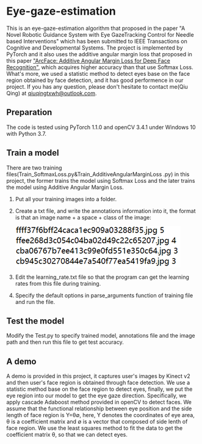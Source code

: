 # Eye-gaze-estimation
This is an eye-gaze-estimation algorithm that proposed in the paper "A Novel Robotic Guidance System with Eye GazeTracking Control for Needle based Interventions" which has been submitted to IEEE Transactions on Cognitive and Developmental Systems. The project is implemented by PyTorch and it also uses the additive angular margin loss that proposed in this paper ["ArcFace: Additive Angular Margin Loss for Deep Face Recognition"](https://arxiv.org/abs/1801.07698), which acquires higher accuracy than that use Softmax Loss. What's more, we used a statistic method to detect eyes base on the face region obtained by face detection, and it has good performence in our project. If you has any question, please don't hesitate to contact me(Qiu Qing) at qiuqingtxwh@outlook.com.

## Preparation
The code is tested using PyTorch 1.1.0 and openCV 3.4.1 under Windows 10 with Python 3.7.  

## Train a model
There are two training files(Train_SoftmaxLoss.py&Train_AdditiveAngularMarginLoss .py) in this project, the former trains the model using Softmax Loss and the later trains the model using Additive Angular Margin Loss.
1. Put all your training images into a folder.
2. Create a txt file, and write the annotations information into it, the format is that an image name + a space + class of the image:

     ![](annotation.png)
      
3. Edit the learning_rate.txt file so that the program can get the learning rates from this file during training.
4. Specify the default options in parse_arguments function of training file and run the file.

## Test the model
Modify the Test.py to specify trained model, annotations file and the image path and then run this file to get test accuracy.

## A demo
A demo is provided in this project, it captures user's images by Kinect v2 and then user's face region is obtained through face detection. We use a statistic method base on the face region to detect eyes, finally, we put the eye region into our model to get the eye gaze direction. Specifically, we apply cascade Adaboost method provided in openCV to detect faces. We assume that the functional relationship between eye position and the side length of face region is Y=θ∅, here, Y denotes the coordinates of eye area, θ is a coefficient matrix and ∅ is a vector that composed of side lenth of face region. We use the least squares method to fit the data to get the coefficient matrix θ, so that we can detect eyes.



 



